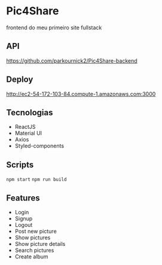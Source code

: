 # Pic4Share
frontend do meu primeiro site fullstack

## API
https://github.com/parkournick2/Pic4Share-backend

## Deploy
http://ec2-54-172-103-84.compute-1.amazonaws.com:3000

## Tecnologias
- ReactJS
- Material UI
- Axios
- Styled-components

## Scripts
`npm start`
`npm run build`

## Features
- Login
- Signup
- Logout
- Post new picture
- Show pictures
- Show picture details
- Search pictures
- Create album
